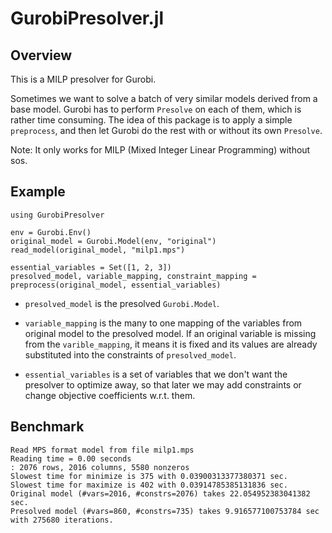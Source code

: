 # GurobiPresolver.jl



## Overview

This is a MILP presolver for Gurobi.

Sometimes we want to solve a batch of very similar models derived from a base model. Gurobi has to perform `Presolve` on each of them, which is rather time consuming. The idea of this package is to apply a simple `preprocess`, and then let Gurobi do the rest with or without its own `Presolve`.

Note: It only works for MILP (Mixed Integer Linear Programming) without sos.

## Example

```{julia}
using GurobiPresolver

env = Gurobi.Env()
original_model = Gurobi.Model(env, "original")
read_model(original_model, "milp1.mps")

essential_variables = Set([1, 2, 3])
presolved_model, variable_mapping, constraint_mapping = preprocess(original_model, essential_variables)
```

- `presolved_model` is the presolved `Gurobi.Model`.

- `variable_mapping` is the many to one mapping of the variables from original model to the presolved model. If an original variable is missing from the `varible_mapping`, it means it is fixed and its values are already substituted into the constraints of `presolved_model`.

- `essential_variables` is a set of variables that we don't want the presolver to optimize away, so that later we may add constraints or change objective coefficients w.r.t. them.

## Benchmark

```
Read MPS format model from file milp1.mps
Reading time = 0.00 seconds
: 2076 rows, 2016 columns, 5580 nonzeros
Slowest time for minimize is 375 with 0.03900313377380371 sec.
Slowest time for maximize is 402 with 0.03914785385131836 sec.
Original model (#vars=2016, #constrs=2076) takes 22.054952383041382 sec.
Presolved model (#vars=860, #constrs=735) takes 9.916577100753784 sec with 275680 iterations.
```

